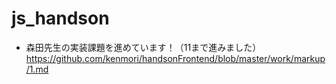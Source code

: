 # js_handson
* 森田先生の実装課題を進めています！（11まで進みました）
https://github.com/kenmori/handsonFrontend/blob/master/work/markup/1.md
